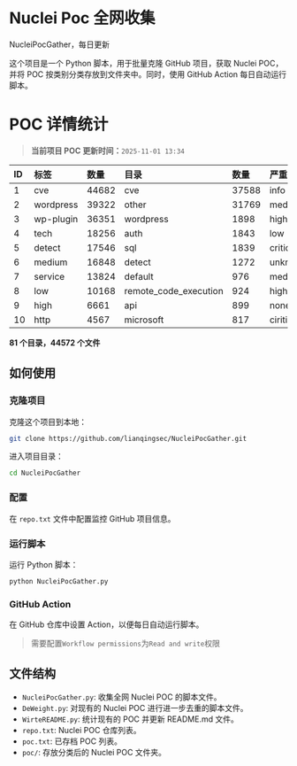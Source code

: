 # Nuclei Poc 全网收集
NucleiPocGather，每日更新

这个项目是一个 Python 脚本，用于批量克隆 GitHub 项目，获取 Nuclei POC，并将 POC 按类别分类存放到文件夹中。同时，使用 GitHub Action 每日自动运行脚本。
# POC 详情统计

> **当前项目 POC 更新时间：**`2025-11-01 13:34`

| ID | 标签      | 数量 | 目录       | 数量 | 严重性   | 数量 |
|:---| :-------- | :--- | :--------- | :--- | :------- | :--- |
| 1 | cve | 44682 | cve | 37588 | info | 25343 |
| 2 | wordpress | 39322 | other | 31769 | medium | 24543 |
| 3 | wp-plugin | 36351 | wordpress | 1898 | high | 15404 |
| 4 | tech | 18256 | auth | 1843 | low | 11764 |
| 5 | detect | 17546 | sql | 1839 | critical | 8715 |
| 6 | medium | 16848 | detect | 1272 | unknown | 128 |
| 7 | service | 13824 | default | 976 | meduim | 4 |
| 8 | low | 10168 | remote_code_execution | 924 | hight | 3 |
| 9 | high | 6661 | api | 899 | none | 1 |
| 10 | http | 4567 | microsoft | 817 | ciritical | 1 |

**81 个目录，44572 个文件**
## 如何使用

### 克隆项目

克隆这个项目到本地：

```bash
git clone https://github.com/lianqingsec/NucleiPocGather.git
```

进入项目目录：

```bash
cd NucleiPocGather
```

### 配置

在 `repo.txt` 文件中配置监控 GitHub 项目信息。

### 运行脚本

运行 Python 脚本：

```bash
python NucleiPocGather.py
```

### GitHub Action

在 GitHub 仓库中设置 Action，以便每日自动运行脚本。

> 需要配置`Workflow permissions`为`Read and write`权限

## 文件结构

- `NucleiPocGather.py`: 收集全网 Nuclei POC 的脚本文件。
- `DeWeight.py`: 对现有的 Nuclei POC 进行进一步去重的脚本文件。
- `WirteREADME.py`: 统计现有的 POC 并更新 README.md 文件。
- `repo.txt`: Nuclei POC 仓库列表。
- `poc.txt`: 已存档 POC 列表。
- `poc/`: 存放分类后的 Nuclei POC 文件夹。

